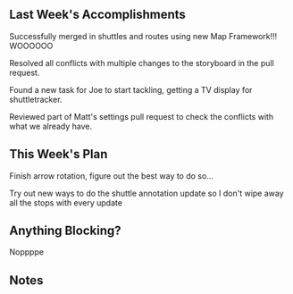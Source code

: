 ## Last Week's Accomplishments

Successfully merged in shuttles and routes using new Map Framework!!! WOOOOOO

Resolved all conflicts with multiple changes to the storyboard in the pull
request.

Found a new task for Joe to start tackling, getting a TV display for shuttletracker.

Reviewed part of Matt's settings pull request to check the conflicts with what
we already have.

## This Week's Plan

Finish arrow rotation, figure out the best way to do so...

Try out new ways to do the shuttle annotation update so I don't wipe away
all the stops with every update


## Anything Blocking?

Noppppe



## Notes





